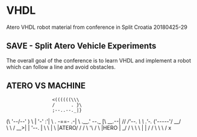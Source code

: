 # VHDL
Atero VHDL robot material from conference in Split Croatia 20180425-29

## SAVE - Split Atero Vehicle Experiments
The overall goal of the conference is to learn VHDL and implement a robot which can follow a line and avoid obstacles.

## ATERO VS MACHINE
                     <((((((\\\
                     /      . }\
                     ;--..--._|}
  (\                 '--/\--'  )
   \\                | '-'  :'|
    \\               . -==- .-|
     \\               \.__.'   \--._
     [\\          __.--|       //  _/'--.
     \ \\       .'-._ ('-----'/ __/      \
      \ \\     /   __>|      | '--.       |
       \ \\   |   \   |ATERO/    /       /
        \ '\ /     \  |HERO |  _/       /
         \  \       \ |     | /        /
          \  \      \        /
x
